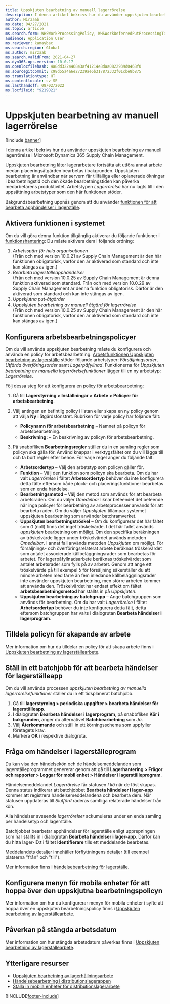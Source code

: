 ```yaml
---
title: Uppskjuten bearbetning av manuell lagerrörelse
description: I denna artikel bekrivs hur du använder uppskjuten bearbetning av manuell lagerrörelse i Microsoft Dynamics 365 Supply Chain Management.
author: Mirzaab
ms.date: 04/27/2021
ms.topic: article
ms.search.form: WHSWorkProcessingPolicy, WHSWorkDeferredPutProcessingTask
audience: Application User
ms.reviewer: kamaybac
ms.search.region: Global
ms.author: mirzaab
ms.search.validFrom: 2021-04-27
ms.dyn365.ops.version: 10.0.17
ms.openlocfilehash: 4a8dd322446843af41214e8daa0822939d0468f0
ms.sourcegitcommit: c98d55a4a6e27239ae6b317872332f01cbe8b875
ms.translationtype: HT
ms.contentlocale: sv-SE
ms.lasthandoff: 08/02/2022
ms.locfileid: "9219821"
---
```

# <a name="deferred-processing-of-manual-inventory-movement"></a>Uppskjuten bearbetning av manuell lagerrörelse

[!include [banner](../includes/banner.md)]

I denna artikel bekrivs hur du använder uppskjuten bearbetning av manuell lagerrörelse i Microsoft Dynamics 365 Supply Chain Management.

Uppskjuten bearbetning låter lagerarbetare fortsätta att utföra annat arbete medan placeringsåtgärden bearbetas i bakgrunden. Uppskjuten bearbetning är användbar när servern får tillfälliga eller oplanerade ökningar i bearbetningstid och den ökade bearbetningstiden kan påverka medarbetarens produktivitet. Arbetstypen *Lagerrörelse* har nu lagts till i den uppsättning arbetstyper som den här funktionen stöder.

Bakgrundsbearbetning uppnås genom att du använder [funktionen för att bearbeta apphändelser i lagerställe](warehouse-app-events.md).

## <a name="turn-on-this-feature-for-your-system"></a>Aktivera funktionen i systemet

Om du vill göra denna funktion tillgänglig aktiverar du följande funktioner i [funktionshantering](../../fin-ops-core/fin-ops/get-started/feature-management/feature-management-overview.md): Du måste aktivera dem i följande ordning:

1. *Arbetsspärr för hela organisationen*<br>(Från och med version 10.0.21 av Supply Chain Management är den här funktionen obligatorisk, varför den är aktiverad som standard och inte kan stängas av igen.)
1. *Bearbeta lagerställeapphändelser*<br>(Från och med version 10.0.25 av Supply Chain Management är denna funktion aktiverad som standard. Från och med version 10.0.29 av Supply Chain Management är denna funktion obligatorisk. Därför är den aktiverad som standard och kan inte stängas av igen.
1. *Uppskjutna put-åtgärder*
1. *Uppskjuten bearbetning av manuell åtgärd för lagerrörelse*<br>(Från och med version 10.0.25 av Supply Chain Management är den här funktionen obligatorisk, varför den är aktiverad som standard och inte kan stängas av igen.)

## <a name="configure-the-work-processing-policies"></a>Konfigurera arbetsbearbetningspolicyer

Om du vill använda uppskjuten bearbetning måste du konfigurera och använda en policy för arbetsbearbetning. [Arbetsfunktionen Uppskjuten bearbetning av lagerställe](deferred-put.md) stöder följande arbetstyper: *Försäljningsorder*, *Utfärda överföringsorder* samt *Lagerpåfyllnad*. Funktionerna för *Uppskjuten bearbetning av manuella lagerrörelsefunktioner* lägger till en ny arbetstyp: *Lagerrörelse*.

Följ dessa steg för att konfigurera en policy för arbetsbearbetning:

1. Gå till **Lagerstyrning \> Inställningar \> Arbete \> Policyer för arbetsbearbetning**.
1. Välj antingen en befintlig policy i listan eller skapa en ny policy genom att välja **Ny** i åtgärdsfönstret. Rubriken för varje policy har följande fält:

    - **Policynamn för arbetsbearbetning** – Namnet på policyn för arbetsbearbetning.
    - **Beskrivning:** – En beskrivning av policyn för arbetsbearbetning.

1. På snabbfliken **Bearbetningsregler** ställer du in en samling regler som policyn ska gälla för. Använd knappar i verktygsfältet om du vill lägga till och ta bort regler efter behov. För varje regel anger du följande fält:

    - **Arbetsordertyp** – Välj den arbetstyp som policyn gäller för.
    - **Funktion** – Välj den funktion som policyn ska bearbeta. Om du har valt *Lagerrörelse* i fältet **Arbetsordertyp** behöver du inte konfigurera detta fälte eftersom både plock- och placeringsfunktioner bearbetas som en enda händelse.
    - **Bearbetningsmetod** – Välj den metod som används för att bearbeta arbetsraden. Om du väljer *Omedelbar* liknar beteendet det beteende när inga policyer för bearbetning av arbetsprocesser används för att bearbeta raden. Om du väljer *Uppskjuten* tillämpar systemet uppskjuten bearbetning som använder batchramverket.
    - **Uppskjuten bearbetningströskel** – Om du konfigurerar det här fältet som *0* (noll) finns det inget tröskelvärde. I det här fallet används *uppskjuten* bearbetning om möjligt. Om den specifika beräkningen av tröskelvärde ligger under tröskelvärdet används metoden *Omedelbar*. I annat fall används metoden *Uppskjuten* om möjligt. För försäljnings- och överföringsrelaterat arbete beräknas tröskelvärdet som antalet associerade källbeläggningsrader som bearbetas för arbetet. För lagerpåfyllnadsarbete beräknas tröskelvärdet som antalet arbetsrader som fylls på av arbetet. Genom att ange ett tröskelvärde på till exempel *5* för försäljning säkerställer du att mindre arbeten med färre än fem inledande källbeläggningsrader inte använder uppskjuten bearbetning, men större arbeten kommer att använda den. Tröskelvärdet har endast effekt om fältet **arbetsbearbetningsmetod** har ställts in på *Uppskjuten*.
    - **Uppskjuten bearbetning av batchgrupp** – Ange batchgruppen som används för bearbetning. Om du har valt *Lagerrörelse* i fältet **Arbetsordertyp** behöver du inte konfigurera detta fält, detta eftersom batchgruppen har valts i dialogrutan **Bearbeta händelser i lagerprogram**.

## <a name="assign-the-work-creation-policy"></a>Tilldela policyn för skapande av arbete

Mer information om hur du tilldelar en policy för att skapa arbete finns i [Uppskjuten bearbetning av lagerställearbete](deferred-put.md).

## <a name="set-up-a-batch-job-to-process-warehouse-app-events"></a>Ställ in ett batchjobb för att bearbeta händelser för lagerställeapp

Om du vill använda processen *uppskjuten bearbetning av manuella lagerrörelsefunktioner* ställer du in ett tidsplanerat batchjobb.

1. Gå till **lagerstyrning \> periodiska uppgifter \> bearbeta händelser för lagerställeapp**.
1. I dialogrutan **Bearbeta händelser i lagerprogram**, på snabbfliken **Kör i bakgrunden**, anger du alternativet **Batchbearbetning** som *Ja*.
1. Välj **Återkommande** och ställ in ett körningsschema som uppfyller företagets krav.
1. Markera **OK** i respektive dialogruta.

## <a name="inquire-about-the-warehouse-app-events"></a>Fråga om händelser i lagerställeprogram

Du kan visa den händelsekön och de händelsemeddelanden som lagerställeprogrammet genererar genom att gå till **Lagerhantering \> Frågor och rapporter \> Loggar för mobil enhet \> Händelser i lagerställeprogram**.

Händelsemeddelandet *Lagerrörelse* får statusen *I kö* när de föst skapas. Denna status indikerar att batchjobbet **Bearbeta händelser i lager-app** kommer att registrera händelsemeddelandena och bearbeta dem. När statusen uppdateras till *Slutförd* raderas samtliga relaterade händelser från kön.

Alla händelser avseende *lagerrörelser* ackumuleras under en enda samling per händelsetyp och lagerställe.

Batchjobbet bearbetar apphändelser för lagerställe enligt upprepningen som har ställts in i dialogrutan **Bearbeta händelser i lager-app**. Därför kan du hitta lager-ID:t i fältet **Identifierare** tills ett meddelande bearbetas.

Meddelandets detaljer innehåller förflyttningens detaljer (till exempel platserna "från" och "till").

Mer information finns i [händelsebearbetning för lagerställe](warehouse-app-events.md).

## <a name="configure-the-mobile-device-menu-to-skip-the-deferred-processing-policy"></a>Konfigurera menyn för mobila enheter för att hoppa över den uppskjutna bearbetningspolicyn

Mer information om hur du konfigurerar menyn för mobila enheter i syfte att hoppa över en uppskjuten bearbetningspolicy finns i [Uppskjuten bearbetning av lagerställearbete](deferred-put.md).

## <a name="impact-on-closed-work-dates"></a>Påverkan på stängda arbetsdatum

Mer information om hur stängda arbetsdatum påverkas finns i [Uppskjuten bearbetning av lagerställearbete](deferred-put.md).

## <a name="additional-resources"></a>Ytterligare resurser

- [Uppskjuten bearbetning av lagerhållningsarbete](deferred-put.md)
- [Händelsebearbetning i distributionslagerappen](warehouse-app-events.md)
- [Ställa in mobila enheter för distributionslagerarbete](configure-mobile-devices-warehouse.md)

[!INCLUDE[footer-include](../../includes/footer-banner.md)]

